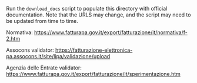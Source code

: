 Run the `download_docs` script to populate this directory with official
documentation. Note that the URLS may change, and the script may need to be
updated from time to time.

Normativa: <https://www.fatturapa.gov.it/export/fatturazione/it/normativa/f-2.htm>

Assocons validator: <https://fatturazione-elettronica-pa.assocons.it/site/lipa/validazione/upload>

Agenzia delle Entrate validator: <https://www.fatturapa.gov.it/export/fatturazione/it/sperimentazione.htm>
